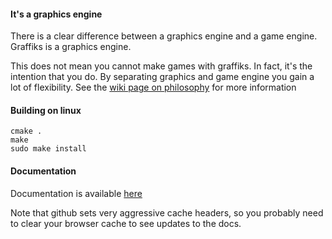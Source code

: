 #### It's a graphics engine

There is a clear difference between a graphics engine and a game engine. Graffiks is a graphics engine.

This does not mean you cannot make games with graffiks. In fact, it's the intention that you do. By separating graphics
and game engine you gain a lot of flexibility. See the [wiki page on philosophy](https://github.com/wentam/Graffiks/wiki/Philosophy)
for more information

#### Building on linux

    cmake .
    make
    sudo make install

#### Documentation

Documentation is available [here](http://wentam.github.io/Graffiks/)

Note that github sets very aggressive cache headers, so you probably need to clear your browser cache to see updates to the docs.

